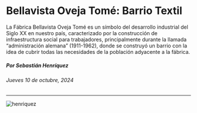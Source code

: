 # Bellavista Oveja Tomé: Barrio Textil

La Fábrica Bellavista Oveja Tomé es un símbolo del desarrollo industrial del Siglo XX en nuestro país, caracterizado por la construcción de infraestructura social para trabajadores, principalmente durante la llamada “administración alemana” (1911-1962), donde se construyó un barrio con la idea de cubrir todas las necesidades de la población adyacente a la fábrica.

##### Por Sebastián Henríquez

###### Jueves 10 de octubre, 2024

- - - - - 

![henriquez](https://github.com/user-attachments/assets/61e7d08a-28ef-4b33-9d77-78726695e332)
